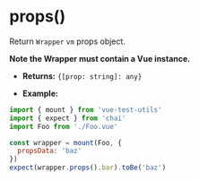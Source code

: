 # props()

Return `Wrapper` `vm` props object.

**Note the Wrapper must contain a Vue instance.**

- **Returns:** `{[prop: string]: any}`

- **Example:**

```js
import { mount } from 'vue-test-utils'
import { expect } from 'chai'
import Foo from './Foo.vue'

const wrapper = mount(Foo, {
  propsData: 'baz'
})
expect(wrapper.props().bar).toBe('baz')
```

